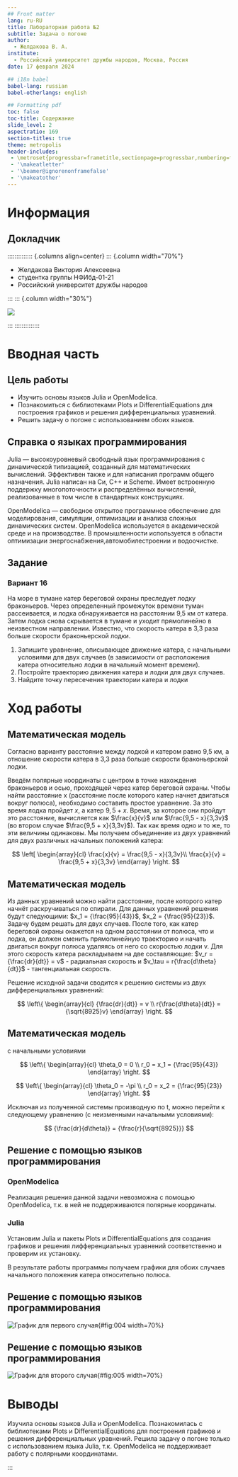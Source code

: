 ```yaml
---
## Front matter
lang: ru-RU
title: Лабораторная работа №2
subtitle: Задача о погоне
author:
  - Желдакова В. А.
institute:
  - Российский университет дружбы народов, Москва, Россия
date: 17 февраля 2024

## i18n babel
babel-lang: russian
babel-otherlangs: english

## Formatting pdf
toc: false
toc-title: Содержание
slide_level: 2
aspectratio: 169
section-titles: true
theme: metropolis
header-includes:
 - \metroset{progressbar=frametitle,sectionpage=progressbar,numbering=fraction}
 - '\makeatletter'
 - '\beamer@ignorenonframefalse'
 - '\makeatother'
---
```


# Информация

## Докладчик

:::::::::::::: {.columns align=center}
::: {.column width="70%"}

  * Желдакова Виктория Алексеевна
  * студентка группы НФИбд-01-21
  * Российский университет дружбы народов

:::
::: {.column width="30%"}

![](./image/me.jpg)

:::
::::::::::::::

# Вводная часть

## Цель работы

- Изучить основы языков Julia и OpenModelica. 
- Познакомиться с библиотеками Plots и DifferentialEquations для построения графиков и решения дифференциальных уравнений.
- Решить задачу о погоне с использованием обоих языков.

## Справка о языках программирования

Julia — высокоуровневый свободный язык программирования с динамической типизацией, созданный для математических вычислений. Эффективен также и для написания программ общего назначения. Julia написан на Си, C++ и Scheme. Имеет встроенную поддержку многопоточности и распределённых вычислений, реализованные в том числе в стандартных конструкциях.

OpenModelica — свободное открытое программное обеспечение для моделирования, симуляции, оптимизации и анализа сложных динамических систем. OpenModelica используется в академической среде и на производстве. В промышленности используется в области оптимизации энергоснабжения,автомобилестроении и водоочистке.

## Задание

### Вариант 16

На море в тумане катер береговой охраны преследует лодку браконьеров.
Через определенный промежуток времени туман рассеивается, и лодка
обнаруживается на расстоянии 9,5 км от катера. Затем лодка снова скрывается в
тумане и уходит прямолинейно в неизвестном направлении. Известно, что скорость
катера в 3,3 раза больше скорости браконьерской лодки.

1. Запишите уравнение, описывающее движение катера, с начальными
условиями для двух случаев (в зависимости от расположения катера
относительно лодки в начальный момент времени).
2. Постройте траекторию движения катера и лодки для двух случаев.
3. Найдите точку пересечения траектории катера и лодки 

# Ход работы

## Математическая модель

Согласно варианту расстояние между лодкой и катером равно 9,5 км, а отношение скорости катера в 3,3 раза больше скорости браконьерской лодки. 

Введём полярные координаты с центром в точке нахождения браконьеров и осью, проходящей через катер береговой охраны. Чтобы найти расстояние x (расстояние после которого катер начнет двигаться вокруг полюса), необходимо составить простое уравнение. За это время лодка пройдет $x$, а катер $9,5 + x$. Время, за которое они пройдут это расстояние, вычисляется как $\frac{x}{v}$ или $\frac{9,5 - x}{3,3v}$ (во втором случае $\frac{9,5 + x}{3,3v}$). Так как время одно и то же, то эти величины одинаковы. Мы получаем объединение из двух уравнений для двух различных  начальных положений катера:

$$ \left[ \begin{array}{cl}
  \frac{x}{v} = \frac{9,5 - x}{3,3v}\\
  \frac{x}{v} = \frac{9,5 + x}{3,3v}
\end{array} \right. $$

## Математическая модель

Из данных уравнений можно найти расстояние, после которого катер начнёт раскручиваться по спирали. Для данных уравнений решения будут следующими: $x_1 = {\frac{95}{43}}$, $x_2 = {\frac{95}{23}}$. Задачу будем решать для двух случаев. После того, как катер береговой охраны окажется на одном расстоянии от полюса, что и лодка, он должен сменить прямолинейную траекторию и начать двигаться вокруг полюса удаляясь от него со скоростью лодки v. Для этого скорость катера раскладываем на две составляющие: $v_r = {\frac{dr}{dt}} = v$ - радиальная скорость и $v_\tau = r{\frac{d\theta}{dt}}$ - тангенциальная скорость.

Решение исходной задачи сводится к решению системы из двух дифференциальных уравнений:

$$ \left\{ \begin{array}{cl}
{\frac{dr}{dt}} = v \\
r{\frac{d\theta}{dt}} = {\sqrt{8925}v}
\end{array} \right. $$

## Математическая модель

с начальными условиями 

$$ \left\{ \begin{array}{cl}
\theta_0 = 0 \\
r_0 = x_1 = {\frac{95}{43}}
\end{array} \right. $$

$$ \left\{ \begin{array}{cl}
\theta_0 = -\pi \\
r_0 = x_2 = {\frac{95}{23}}
\end{array} \right. $$

Исключая из полученной системы производную по t, можно перейти к следующему уравнению (с неизменными начальными условиями):

$$ {\frac{dr}{d\theta}} = {\frac{r}{\sqrt{8925}}} $$

## Решение с помощью языков программирования

### OpenModelica

Реализация решения данной задачи невозможна с помощью OpenModelica, т.к. в ней не поддерживаются полярные координаты.

### Julia

Установим Julia и пакеты Plots и  DifferentialEquations для создания графиков и решения лифференциальных уравнений соответственно и проверим их установку.

В результате работы программы получаем графики для обоих случаев начального положения катера относительно полюса.

## Решение с помощью языков программирования

![График для первого случая](image/4.png){#fig:004 width=70%}

## Решение с помощью языков программирования

![График для второго случая](image/5.png){#fig:005 width=70%}

# Выводы

Изучила основы языков Julia и OpenModelica. Познакомилась с библиотеками Plots и DifferentialEquations для построения графиков и решения дифференциальных уравнений.
Решила задачу о погоне только с использованием языка Julia, т.к. OpenModelica не поддерживает работу с полярными координатами.

:::

